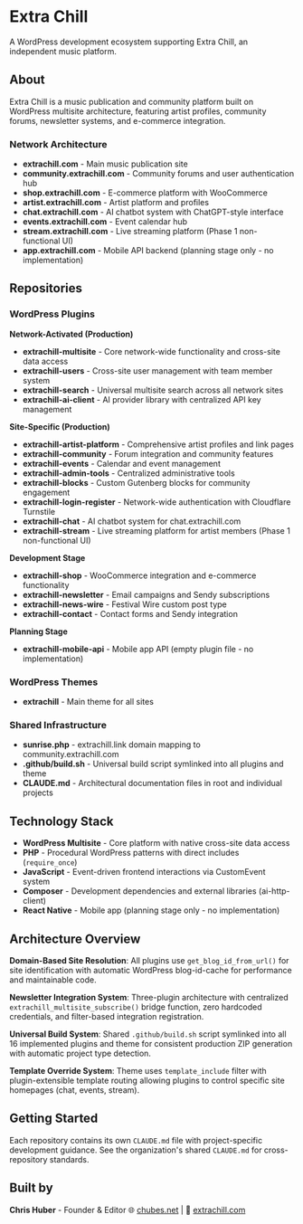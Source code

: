 # Extra Chill

A WordPress development ecosystem supporting Extra Chill, an independent music platform. 

## About

Extra Chill is a music publication and community platform built on WordPress multisite architecture, featuring artist profiles, community forums, newsletter systems, and e-commerce integration.

### Network Architecture

- **extrachill.com** - Main music publication site
- **community.extrachill.com** - Community forums and user authentication hub
- **shop.extrachill.com** - E-commerce platform with WooCommerce
- **artist.extrachill.com** - Artist platform and profiles
- **chat.extrachill.com** - AI chatbot system with ChatGPT-style interface
- **events.extrachill.com** - Event calendar hub
- **stream.extrachill.com** - Live streaming platform (Phase 1 non-functional UI)
- **app.extrachill.com** - Mobile API backend (planning stage only - no implementation)

## Repositories

### WordPress Plugins

**Network-Activated (Production)**
- **extrachill-multisite** - Core network-wide functionality and cross-site data access
- **extrachill-users** - Cross-site user management with team member system
- **extrachill-search** - Universal multisite search across all network sites
- **extrachill-ai-client** - AI provider library with centralized API key management

**Site-Specific (Production)**
- **extrachill-artist-platform** - Comprehensive artist profiles and link pages
- **extrachill-community** - Forum integration and community features
- **extrachill-events** - Calendar and event management
- **extrachill-admin-tools** - Centralized administrative tools
- **extrachill-blocks** - Custom Gutenberg blocks for community engagement
- **extrachill-login-register** - Network-wide authentication with Cloudflare Turnstile
- **extrachill-chat** - AI chatbot system for chat.extrachill.com
- **extrachill-stream** - Live streaming platform for artist members (Phase 1 non-functional UI)

**Development Stage**
- **extrachill-shop** - WooCommerce integration and e-commerce functionality
- **extrachill-newsletter** - Email campaigns and Sendy subscriptions
- **extrachill-news-wire** - Festival Wire custom post type
- **extrachill-contact** - Contact forms and Sendy integration

**Planning Stage**
- **extrachill-mobile-api** - Mobile app API (empty plugin file - no implementation)

### WordPress Themes
- **extrachill** - Main theme for all sites

### Shared Infrastructure
- **sunrise.php** - extrachill.link domain mapping to community.extrachill.com
- **.github/build.sh** - Universal build script symlinked into all plugins and theme
- **CLAUDE.md** - Architectural documentation files in root and individual projects

## Technology Stack

- **WordPress Multisite** - Core platform with native cross-site data access
- **PHP** - Procedural WordPress patterns with direct includes (`require_once`)
- **JavaScript** - Event-driven frontend interactions via CustomEvent system
- **Composer** - Development dependencies and external libraries (ai-http-client)
- **React Native** - Mobile app (planning stage only - no implementation)

## Architecture Overview

**Domain-Based Site Resolution**: All plugins use `get_blog_id_from_url()` for site identification with automatic WordPress blog-id-cache for performance and maintainable code.

**Newsletter Integration System**: Three-plugin architecture with centralized `extrachill_multisite_subscribe()` bridge function, zero hardcoded credentials, and filter-based integration registration.

**Universal Build System**: Shared `.github/build.sh` script symlinked into all 16 implemented plugins and theme for consistent production ZIP generation with automatic project type detection.

**Template Override System**: Theme uses `template_include` filter with plugin-extensible template routing allowing plugins to control specific site homepages (chat, events, stream).

## Getting Started

Each repository contains its own `CLAUDE.md` file with project-specific development guidance. See the organization's shared `CLAUDE.md` for cross-repository standards.

## Built by

**Chris Huber** - Founder & Editor
🌐 [chubes.net](https://chubes.net) | 🎵 [extrachill.com](https://extrachill.com)
